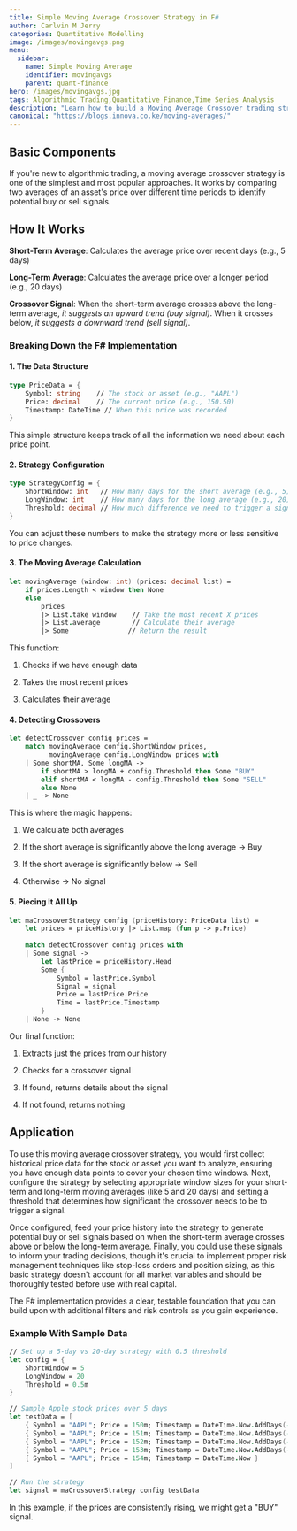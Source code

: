 ```yaml
---
title: Simple Moving Average Crossover Strategy in F#
author: Carlvin M Jerry
categories: Quantitative Modelling
image: /images/movingavgs.png
menu:
  sidebar:
    name: Simple Moving Average
    identifier: movingavgs
    parent: quant-finance
hero: /images/movingavgs.jpg
tags: Algorithmic Trading,Quantitative Finance,Time Series Analysis
description: "Learn how to build a Moving Average Crossover trading strategy in F#—a beginner-friendly guide to algorithmic trading. This step-by-step tutorial breaks down the math behind trend-following signals, implements a clean F# pipeline for backtesting, and explains key concepts like window sizing, thresholds, and risk management. Perfect for quant developers exploring functional programming or traders dipping their toes into systematic strategies. Includes ready-to-run code examples and practical extensions to adapt the strategy to real markets."
canonical: "https://blogs.innova.co.ke/moving-averages/"
---
```


## Basic Components  
If you're new to algorithmic trading, a moving average crossover strategy is one of the simplest and most popular approaches. It works by comparing two averages of an asset's price over different time periods to identify potential buy or sell signals.

## How It Works  
**Short-Term Average**: Calculates the average price over recent days (e.g., 5 days)

**Long-Term Average**: Calculates the average price over a longer period (e.g., 20 days)

**Crossover Signal**: When the short-term average crosses above the long-term average, *it suggests an upward trend (buy signal)*. When it crosses below, *it suggests a downward trend (sell signal)*.

### Breaking Down the F# Implementation
#### 1. The Data Structure
```fsharp
type PriceData = {
    Symbol: string    // The stock or asset (e.g., "AAPL")
    Price: decimal    // The current price (e.g., 150.50)
    Timestamp: DateTime // When this price was recorded
}
```

This simple structure keeps track of all the information we need about each price point.  

#### 2. Strategy Configuration
```fsharp
type StrategyConfig = {
    ShortWindow: int   // How many days for the short average (e.g., 5)
    LongWindow: int    // How many days for the long average (e.g., 20)
    Threshold: decimal // How much difference we need to trigger a signal
}
```  
You can adjust these numbers to make the strategy more or less sensitive to price changes.  

#### 3. The Moving Average Calculation
```fsharp
let movingAverage (window: int) (prices: decimal list) =
    if prices.Length < window then None
    else 
        prices
        |> List.take window    // Take the most recent X prices
        |> List.average        // Calculate their average
        |> Some               // Return the result
```

This function:

1. Checks if we have enough data

2. Takes the most recent prices

3. Calculates their average  

#### 4. Detecting Crossovers
```fsharp
let detectCrossover config prices =
    match movingAverage config.ShortWindow prices,
          movingAverage config.LongWindow prices with
    | Some shortMA, Some longMA ->
        if shortMA > longMA + config.Threshold then Some "BUY"
        elif shortMA < longMA - config.Threshold then Some "SELL"
        else None
    | _ -> None
```
This is where the magic happens:

1. We calculate both averages

2. If the short average is significantly above the long average → Buy

3. If the short average is significantly below → Sell

4. Otherwise → No signal

#### 5. Piecing It All Up 
```fsharp
let maCrossoverStrategy config (priceHistory: PriceData list) =
    let prices = priceHistory |> List.map (fun p -> p.Price)
    
    match detectCrossover config prices with
    | Some signal -> 
        let lastPrice = priceHistory.Head
        Some {
            Symbol = lastPrice.Symbol
            Signal = signal
            Price = lastPrice.Price
            Time = lastPrice.Timestamp
        }
    | None -> None
```
Our final function:

1. Extracts just the prices from our history

2. Checks for a crossover signal

3. If found, returns details about the signal

4. If not found, returns nothing

## Application
To use this moving average crossover strategy, you would first collect historical price data for the stock or asset you want to analyze, ensuring you have enough data points to cover your chosen time windows. Next, configure the strategy by selecting appropriate window sizes for your short-term and long-term moving averages (like 5 and 20 days) and setting a threshold that determines how significant the crossover needs to be to trigger a signal.   

Once configured, feed your price history into the strategy to generate potential buy or sell signals based on when the short-term average crosses above or below the long-term average. Finally, you could use these signals to inform your trading decisions, though it's crucial to implement proper risk management techniques like stop-loss orders and position sizing, as this basic strategy doesn't account for all market variables and should be thoroughly tested before use with real capital.   

The F# implementation provides a clear, testable foundation that you can build upon with additional filters and risk controls as you gain experience.  

### Example With Sample Data
```fsharp
// Set up a 5-day vs 20-day strategy with 0.5 threshold
let config = {
    ShortWindow = 5
    LongWindow = 20
    Threshold = 0.5m
}

// Sample Apple stock prices over 5 days
let testData = [
    { Symbol = "AAPL"; Price = 150m; Timestamp = DateTime.Now.AddDays(-4.0) }
    { Symbol = "AAPL"; Price = 151m; Timestamp = DateTime.Now.AddDays(-3.0) }
    { Symbol = "AAPL"; Price = 152m; Timestamp = DateTime.Now.AddDays(-2.0) }
    { Symbol = "AAPL"; Price = 153m; Timestamp = DateTime.Now.AddDays(-1.0) }
    { Symbol = "AAPL"; Price = 154m; Timestamp = DateTime.Now }
]

// Run the strategy
let signal = maCrossoverStrategy config testData
```
In this example, if the prices are consistently rising, we might get a "BUY" signal.